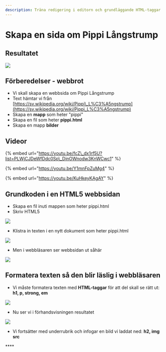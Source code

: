 ```yaml
---
description: Träna redigering i editorn och grundläggande HTML-taggar
---
```


# Skapa en sida om Pippi Långstrump

## Resultatet

![](.gitbook/assets/image%20%2835%29.png)

## Förberedelser - webbrot

* Vi skall skapa en webbsida om Pippi Långstrump
* Text hämtar vi från [https://sv.wikipedia.org/wiki/Pippi\_L%C3%A5ngstrump](https://sv.wikipedia.org/wiki/Pippi_L%C3%A5ngstrump)
* Skapa en **mapp** som heter "pippi"
* Skapa en fil som heter **pippi.html**
* Skapa en mapp **bilder**

## Videor

{% embed url="https://youtu.be/fcZ\_dx1rf5U?list=PLWjCJDeWfDdc0Sp\_DinOWnodw3KnWCwc1" %}

{% embed url="https://youtu.be/Y1mnFpZuMg4" %}

{% embed url="https://youtu.be/KuHkeyKAgAY" %}



## Grundkoden i en HTML5 webbsidan

* Skapa en fil inuti mappen som heter pippi.html
* Skriv HTML5

![](.gitbook/assets/image%20%2816%29.png)

* Klistra in texten i en nytt dokument som heter pippi.html

![](.gitbook/assets/image%20%2818%29.png)

* Men i webbläsaren ser webbsidan ut såhär

![](.gitbook/assets/image%20%2823%29.png)

## **Formatera texten så den blir läslig i webbläsaren**

*  Vi måste formatera texten med **HTML-taggar** för att del skall se rätt ut: **h1, p, strong, em**

![](.gitbook/assets/image%20%284%29.png)

*  Nu ser vi i förhandsvisningen resultatet

![](.gitbook/assets/image%20%2819%29.png)

* Vi fortsätter med underrubrik och infogar en bild vi laddat ned: **h2, img src**

\*\*\*\*

